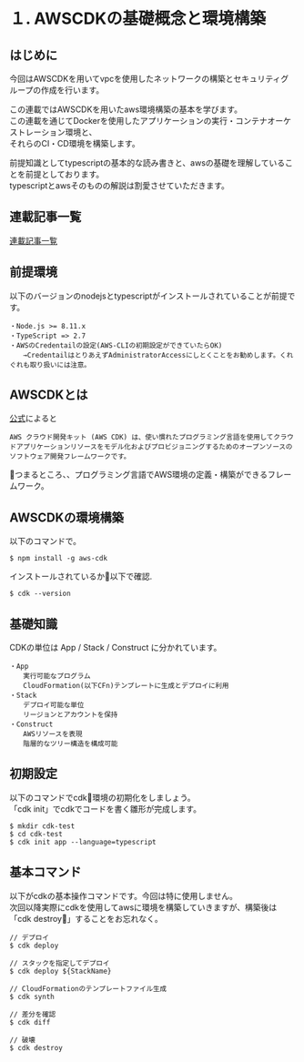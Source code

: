 # １. AWSCDKの基礎概念と環境構築

## はじめに

今回はAWSCDKを用いてvpcを使用したネットワークの構築とセキュリティグループの作成を行います。

この連載ではAWSCDKを用いたaws環境構築の基本を学びます。  
この連載を通じてDockerを使用したアプリケーションの実行・コンテナオーケストレーション環境と、  
それらのCI・CD環境を構築します。  

前提知識としてtypescriptの基本的な読み書きと、awsの基礎を理解していることを前提としております。  
typescriptとawsそのものの解説は割愛させていただきます。

## 連載記事一覧

[連載記事一覧]()

## 前提環境

以下のバージョンのnodejsとtypescriptがインストールされていることが前提です。

```
・Node.js >= 8.11.x
・TypeScript => 2.7
・AWSのCredentailの設定(AWS-CLIの初期設定ができていたらOK)
　　→CredentailはとりあえずAdministratorAccessにしとくことをお勧めします。くれぐれも取り扱いには注意。
```

## AWSCDKとは

[公式](https://aws.amazon.com/jp/cdk/)によると

```
AWS クラウド開発キット (AWS CDK) は、使い慣れたプログラミング言語を使用してクラウドアプリケーションリソースをモデル化およびプロビジョニングするためのオープンソースのソフトウェア開発フレームワークです。
```

つまるところ、、プログラミング言語でAWS環境の定義・構築ができるフレームワーク。

## AWSCDKの環境構築

以下のコマンドで。

```
$ npm install -g aws-cdk

```
インストールされているか以下で確認.
```
$ cdk --version
```

## 基礎知識

CDKの単位は App / Stack / Construct に分かれています。

```
・App
　　実行可能なプログラム
　　CloudFormation(以下CFn)テンプレートに生成とデプロイに利用
・Stack
　　デプロイ可能な単位
　　リージョンとアカウントを保持
・Construct
　　AWSリソースを表現
　　階層的なツリー構造を構成可能
```

## 初期設定

以下のコマンドでcdk環境の初期化をしましょう。  
「cdk init」でcdkでコードを書く雛形が完成します。

```
$ mkdir cdk-test
$ cd cdk-test
$ cdk init app --language=typescript
```

## 基本コマンド

以下がcdkの基本操作コマンドです。今回は特に使用しません。  
次回以降実際にcdkを使用してawsに環境を構築していきますが、構築後は「cdk destroy」することをお忘れなく。

```
// デプロイ
$ cdk deploy

// スタックを指定してデプロイ
$ cdk deploy ${StackName} 

// CloudFormationのテンプレートファイル生成
$ cdk synth

// 差分を確認
$ cdk diff

// 破壊
$ cdk destroy
```

